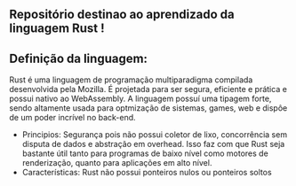 ## Repositório destinao ao aprendizado da linguagem Rust !


## Definição da linguagem:
  
  Rust é uma linguagem de programação multiparadigma compilada desenvolvida pela Mozilla. É projetada para ser segura, eficiente e prática e possui nativo ao WebAssembly. A linguagem possuí uma tipagem forte, sendo altamente usada para optmização de sistemas, games, web e dispôe de um poder incrível no back-end.
  
  * Principios:
      Segurança pois não possui coletor de lixo, concorrência sem disputa de dados e abstração em overhead. Isso faz com que Rust seja bastante útil tanto para programas de baixo nível como motores de renderização, quanto para aplicações em alto nível. 
  * Características:
      Rust não possui ponteiros nulos ou ponteiros soltos
